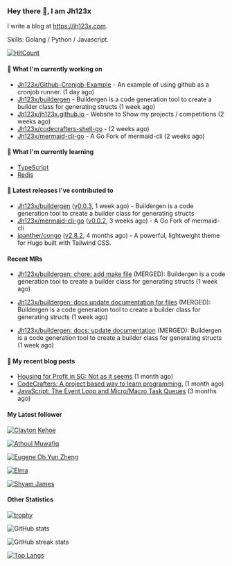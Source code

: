 ### Hey there 👋, I am Jh123x

I write a blog at https://jh123x.com.

Skills: Golang / Python / Javascript.

[![HitCount](https://hits.dwyl.com/jh123x/jh123x.svg?style=flat-square)](http://hits.dwyl.com/jh123x/jh123x)

#### 👷 What I'm currently working on

- [Jh123x/Github-Cronjob-Example](https://github.com/Jh123x/Github-Cronjob-Example) - An example of using github as a cronjob runner. (1 day ago)
- [Jh123x/buildergen](https://github.com/Jh123x/buildergen) - Buildergen is a code generation tool to create a builder class for generating structs (1 week ago)
- [Jh123x/jh123x.github.io](https://github.com/Jh123x/jh123x.github.io) - Website to Show my projects / competitions (2 weeks ago)
- [Jh123x/codecrafters-shell-go](https://github.com/Jh123x/codecrafters-shell-go) -  (2 weeks ago)
- [Jh123x/mermaid-cli-go](https://github.com/Jh123x/mermaid-cli-go) - A Go Fork of mermaid-cli (2 weeks ago)

#### 🌱 What I'm currently learning
- [TypeScript](https://www.typescriptlang.org/ "TypeScript Language")
- [Redis](https://redis.io/ "Redis")

#### 🔭 Latest releases I've contributed to

- [Jh123x/buildergen](https://github.com/Jh123x/buildergen) ([v0.0.3](https://github.com/Jh123x/buildergen/releases/tag/v0.0.3), 1 week ago) - Buildergen is a code generation tool to create a builder class for generating structs
- [Jh123x/mermaid-cli-go](https://github.com/Jh123x/mermaid-cli-go) ([v0.0.2](https://github.com/Jh123x/mermaid-cli-go/releases/tag/v0.0.2), 3 weeks ago) - A Go Fork of mermaid-cli
- [jpanther/congo](https://github.com/jpanther/congo) ([v2.8.2](https://github.com/jpanther/congo/releases/tag/v2.8.2), 4 months ago) - A powerful, lightweight theme for Hugo built with Tailwind CSS.

#### Recent MRs


-    [Jh123x/buildergen: chore: add make file](https://github.com/Jh123x/buildergen/pull/3) (MERGED): Buildergen is a code generation tool to create a builder class for generating structs (1 week ago)

-    [Jh123x/buildergen: docs update documentation for files](https://github.com/Jh123x/buildergen/pull/2) (MERGED): Buildergen is a code generation tool to create a builder class for generating structs (1 week ago)

-    [Jh123x/buildergen: docs: update documentation](https://github.com/Jh123x/buildergen/pull/1) (MERGED): Buildergen is a code generation tool to create a builder class for generating structs (1 week ago)


#### 📜 My recent blog posts

- [Housing for Profit in SG: Not as it seems](https://jh123x.com/blog/2024/housing-in-sg/) (1 month ago)
- [CodeCrafters: A project based way to learn programming.](https://jh123x.com/blog/2024/codecrafters/) (1 month ago)
- [JavaScript: The Event Loop and Micro/Macro Task Queues](https://jh123x.com/blog/2024/learning-more-about-javascript/) (3 months ago)

#### My Latest follower


[![Clayton Kehoe](https://avatars.githubusercontent.com/u/118750525?u=588ffcf7212e3e560dad019bff8a65b991b9d723&amp;v=4 "Clayton Kehoe Avatar")](https://github.com/kehoecj)

[![Athoul Muwafiq](https://avatars.githubusercontent.com/u/35678534?u=6c88d042c330c3e543a1028be27a1ebba7ddec0d&amp;v=4 "Athoul Muwafiq Avatar")](https://github.com/athoulmuwafiq)

[![Eugene Oh Yun Zheng](https://avatars.githubusercontent.com/u/131158451?u=d11fb2415d1acf99108aa3e2801f972509a294c7&amp;v=4 "Eugene Oh Yun Zheng Avatar")](https://github.com/EugeneOYZ1203n)

[![Elma](https://avatars.githubusercontent.com/u/76640319?u=1e7343ab8580c4ddafa6ebbb5a0f4cbb51383ad3&amp;v=4 "Elma Avatar")](https://github.com/caprinux)

[![Shyam James](https://avatars.githubusercontent.com/u/73977553?u=efbf14a25c6d1a823404e01e260a073b0a5b31df&amp;v=4 "Shyam James Avatar")](https://github.com/shyamjames)


#### Other Statistics
[![trophy](https://github-profile-trophy.vercel.app/?username=Jh123x)](https://github.com/ryo-ma/github-profile-trophy)

![GitHub stats](https://github-readme-stats.vercel.app/api?username=Jh123x&show_icons=true)

![GitHub streak stats](https://streak-stats.demolab.com/?user=Jh123x)

[![Top Langs](https://github-readme-stats.vercel.app/api/top-langs/?username=Jh123x)](https://github.com/anuraghazra/github-readme-stats)
